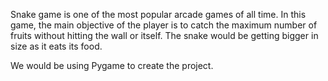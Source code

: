 Snake game is one of the most popular arcade games of all time. In this game, the main objective of the player is to catch the maximum number of fruits without hitting the wall or itself. The snake would be getting bigger in size as it eats its food.

We would be using Pygame to create the project. 